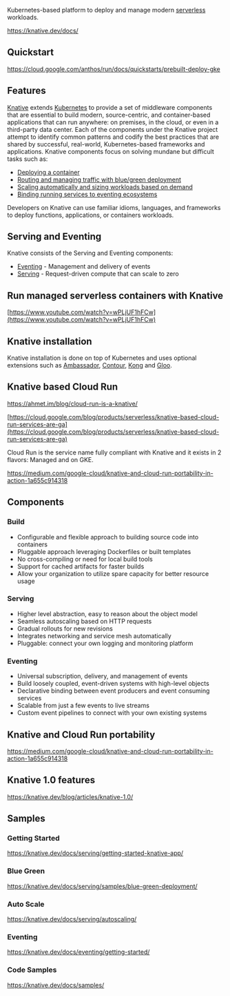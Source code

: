 Kubernetes-based platform to deploy and manage modern [serverless](Serverless) workloads.

https://knative.dev/docs/

## Quickstart


https://cloud.google.com/anthos/run/docs/quickstarts/prebuilt-deploy-gke

## Features


[Knative](https://knative.dev/) extends [Kubernetes](Kubernetes-Engine-and-Containers) to provide a set of middleware components that are essential to build modern, source-centric, and container-based applications that can run anywhere: on premises, in the cloud, or even in a third-party data center. Each of the components under the Knative project attempt to identify common patterns and codify the best practices that are shared by successful, real-world, Kubernetes-based frameworks and applications. Knative components focus on solving mundane but difficult tasks such as:

*   [Deploying a container](https://knative.dev/docs/serving/getting-started-knative-app)
*   [Routing and managing traffic with blue/green deployment](https://knative.dev/docs/serving/samples/blue-green-deployment)
*   [Scaling automatically and sizing workloads based on demand](https://knative.dev/docs/serving/autoscaling)
*   [Binding running services to eventing ecosystems](https://knative.dev/docs/eventing/getting-started)

Developers on Knative can use familiar idioms, languages, and frameworks to deploy functions, applications, or containers workloads.

## Serving and Eventing

Knative consists of the Serving and Eventing components:


*   [Eventing](https://knative.dev/docs/eventing) - Management and delivery of events
*   [Serving](https://knative.dev/docs/serving) - Request-driven compute that can scale to zero



## Run managed serverless containers with Knative

[https://www.youtube.com/watch?v=wPLjUF1hFCw](https://www.youtube.com/watch?v=wPLjUF1hFCw)

## Knative installation

Knative installation is done on top of Kubernetes and uses optional extensions such as [Ambassador](https://www.getambassador.io/), [Contour](https://projectcontour.io/), [Kong](https://konghq.com/kong/) and [Gloo](https://docs.solo.io/gloo-edge/latest/).

## Knative based Cloud Run


https://ahmet.im/blog/cloud-run-is-a-knative/

[https://cloud.google.com/blog/products/serverless/knative-based-cloud-run-services-are-ga](https://cloud.google.com/blog/products/serverless/knative-based-cloud-run-services-are-ga)

Cloud Run is the service name fully compliant with Knative and it exists in 2 flavors: Managed and on GKE.

https://medium.com/google-cloud/knative-and-cloud-run-portability-in-action-1a655c914318


## Components



### Build

- Configurable and flexible approach to building source code into containers
- Pluggable approach leveraging Dockerfiles or built templates
- No cross-compiling or need for local build tools
- Support for cached artifacts for faster builds
- Allow your organization to utilize spare capacity for better resource usage

### Serving

- Higher level abstraction, easy to reason about the object model
- Seamless autoscaling based on HTTP requests
- Gradual rollouts for new revisions
- Integrates networking and service mesh automatically
- Pluggable: connect your own logging and monitoring platform

### Eventing

- Universal subscription, delivery, and management of events
- Build loosely coupled, event-driven systems with high-level objects
- Declarative binding between event producers and event consuming services
- Scalable from just a few events to live streams
- Custom event pipelines to connect with your own existing systems
 
## Knative and Cloud Run portability

https://medium.com/google-cloud/knative-and-cloud-run-portability-in-action-1a655c914318

## Knative 1.0 features

https://knative.dev/blog/articles/knative-1.0/

## Samples

### Getting Started
https://knative.dev/docs/serving/getting-started-knative-app/

### Blue Green
https://knative.dev/docs/serving/samples/blue-green-deployment/

### Auto Scale

https://knative.dev/docs/serving/autoscaling/

### Eventing

https://knative.dev/docs/eventing/getting-started/

### Code Samples

https://knative.dev/docs/samples/



